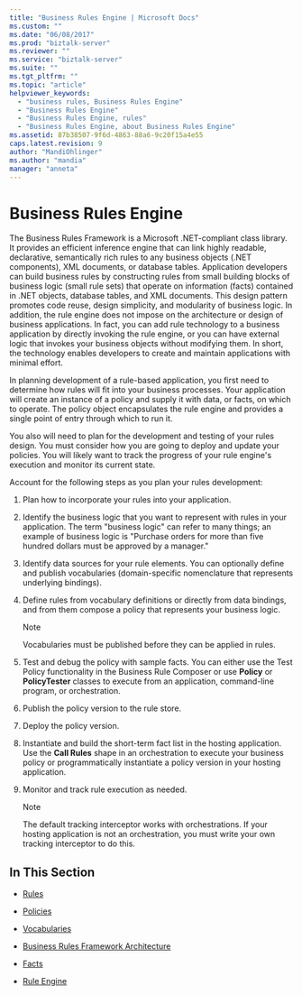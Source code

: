 ```yaml
---
title: "Business Rules Engine | Microsoft Docs"
ms.custom: ""
ms.date: "06/08/2017"
ms.prod: "biztalk-server"
ms.reviewer: ""
ms.service: "biztalk-server"
ms.suite: ""
ms.tgt_pltfrm: ""
ms.topic: "article"
helpviewer_keywords: 
  - "business rules, Business Rules Engine"
  - "Business Rules Engine"
  - "Business Rules Engine, rules"
  - "Business Rules Engine, about Business Rules Engine"
ms.assetid: 87b38507-9f6d-4863-88a6-9c20f15a4e55
caps.latest.revision: 9
author: "MandiOhlinger"
ms.author: "mandia"
manager: "anneta"
---
```

# Business Rules Engine
The Business Rules Framework is a Microsoft .NET-compliant class library. It provides an efficient inference engine that can link highly readable, declarative, semantically rich rules to any business objects (.NET components), XML documents, or database tables. Application developers can build business rules by constructing rules from small building blocks of business logic (small rule sets) that operate on information (facts) contained in .NET objects, database tables, and XML documents. This design pattern promotes code reuse, design simplicity, and modularity of business logic. In addition, the rule engine does not impose on the architecture or design of business applications. In fact, you can add rule technology to a business application by directly invoking the rule engine, or you can have external logic that invokes your business objects without modifying them. In short, the technology enables developers to create and maintain applications with minimal effort.  
  
 In planning development of a rule-based application, you first need to determine how rules will fit into your business processes. Your application will create an instance of a policy and supply it with data, or facts, on which to operate. The policy object encapsulates the rule engine and provides a single point of entry through which to run it.  
  
 You also will need to plan for the development and testing of your rules design. You must consider how you are going to deploy and update your policies. You will likely want to track the progress of your rule engine's execution and monitor its current state.  
  
 Account for the following steps as you plan your rules development:  
  
1.  Plan how to incorporate your rules into your application.  
  
2.  Identify the business logic that you want to represent with rules in your application. The term "business logic" can refer to many things; an example of business logic is "Purchase orders for more than five hundred dollars must be approved by a manager."  
  
3.  Identify data sources for your rule elements. You can optionally define and publish vocabularies (domain-specific nomenclature that represents underlying bindings).  
  
4.  Define rules from vocabulary definitions or directly from data bindings, and from them compose a policy that represents your business logic.  
  
    > [!NOTE]
    >  Vocabularies must be published before they can be applied in rules.  
  
5.  Test and debug the policy with sample facts. You can either use the Test Policy functionality in the Business Rule Composer or use **Policy** or **PolicyTester** classes to execute from an application, command-line program, or orchestration.  
  
6.  Publish the policy version to the rule store.  
  
7.  Deploy the policy version.  
  
8.  Instantiate and build the short-term fact list in the hosting application. Use the **Call Rules** shape in an orchestration to execute your business policy or programmatically instantiate a policy version in your hosting application.  
  
9. Monitor and track rule execution as needed.  
  
    > [!NOTE]
    >  The default tracking interceptor works with orchestrations. If your hosting application is not an orchestration, you must write your own tracking interceptor to do this.  
  
## In This Section  
  
-   [Rules](../core/rules.md)  
  
-   [Policies](../core/policies.md)  
  
-   [Vocabularies](../core/vocabularies.md)  
  
-   [Business Rules Framework Architecture](../core/business-rules-framework-architecture.md)  
  
-   [Facts](../core/facts.md)  
  
-   [Rule Engine](../core/rule-engine.md)